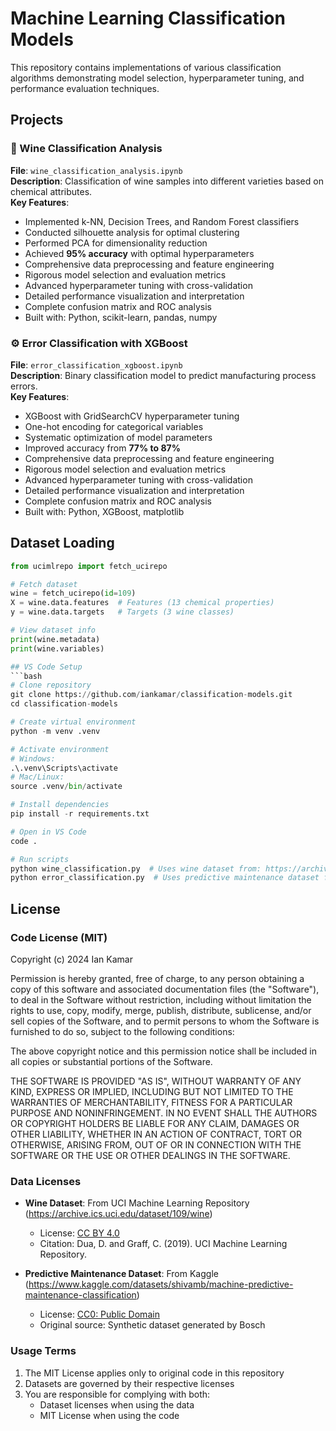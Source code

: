 # Machine Learning Classification Models

This repository contains implementations of various classification algorithms demonstrating model selection, hyperparameter tuning, and performance evaluation techniques.

## Projects

### 🍷 Wine Classification Analysis  
**File**: `wine_classification_analysis.ipynb`  
**Description**: Classification of wine samples into different varieties based on chemical attributes.  
**Key Features**:
- Implemented k-NN, Decision Trees, and Random Forest classifiers
- Conducted silhouette analysis for optimal clustering
- Performed PCA for dimensionality reduction
- Achieved **95% accuracy** with optimal hyperparameters
- Comprehensive data preprocessing and feature engineering
- Rigorous model selection and evaluation metrics
- Advanced hyperparameter tuning with cross-validation
- Detailed performance visualization and interpretation
- Complete confusion matrix and ROC analysis
- Built with: Python, scikit-learn, pandas, numpy

### ⚙️ Error Classification with XGBoost  
**File**: `error_classification_xgboost.ipynb`  
**Description**: Binary classification model to predict manufacturing process errors.  
**Key Features**:
- XGBoost with GridSearchCV hyperparameter tuning
- One-hot encoding for categorical variables
- Systematic optimization of model parameters
- Improved accuracy from **77% to 87%**
- Comprehensive data preprocessing and feature engineering
- Rigorous model selection and evaluation metrics
- Advanced hyperparameter tuning with cross-validation
- Detailed performance visualization and interpretation
- Complete confusion matrix and ROC analysis
- Built with: Python, XGBoost, matplotlib

## Dataset Loading
```python
from ucimlrepo import fetch_ucirepo 

# Fetch dataset 
wine = fetch_ucirepo(id=109) 
X = wine.data.features  # Features (13 chemical properties)
y = wine.data.targets   # Targets (3 wine classes)

# View dataset info
print(wine.metadata)
print(wine.variables)

## VS Code Setup
```bash
# Clone repository
git clone https://github.com/iankamar/classification-models.git
cd classification-models

# Create virtual environment
python -m venv .venv

# Activate environment
# Windows:
.\.venv\Scripts\activate
# Mac/Linux:
source .venv/bin/activate

# Install dependencies
pip install -r requirements.txt

# Open in VS Code
code .

# Run scripts
python wine_classification.py  # Uses wine dataset from: https://archive.ics.uci.edu/dataset/109/wine
python error_classification.py  # Uses predictive maintenance dataset from: https://www.kaggle.com/datasets/shivamb/machine-predictive-maintenance-classification

```
## License

### Code License (MIT)
Copyright (c) 2024 Ian Kamar

Permission is hereby granted, free of charge, to any person obtaining a copy
of this software and associated documentation files (the "Software"), to deal
in the Software without restriction, including without limitation the rights
to use, copy, modify, merge, publish, distribute, sublicense, and/or sell
copies of the Software, and to permit persons to whom the Software is
furnished to do so, subject to the following conditions:

The above copyright notice and this permission notice shall be included in all
copies or substantial portions of the Software.

THE SOFTWARE IS PROVIDED "AS IS", WITHOUT WARRANTY OF ANY KIND, EXPRESS OR
IMPLIED, INCLUDING BUT NOT LIMITED TO THE WARRANTIES OF MERCHANTABILITY,
FITNESS FOR A PARTICULAR PURPOSE AND NONINFRINGEMENT. IN NO EVENT SHALL THE
AUTHORS OR COPYRIGHT HOLDERS BE LIABLE FOR ANY CLAIM, DAMAGES OR OTHER
LIABILITY, WHETHER IN AN ACTION OF CONTRACT, TORT OR OTHERWISE, ARISING FROM,
OUT OF OR IN CONNECTION WITH THE SOFTWARE OR THE USE OR OTHER DEALINGS IN THE
SOFTWARE.

### Data Licenses
- **Wine Dataset**: From UCI Machine Learning Repository (https://archive.ics.uci.edu/dataset/109/wine)  
  - License: [CC BY 4.0](https://creativecommons.org/licenses/by/4.0/)
  - Citation: Dua, D. and Graff, C. (2019). UCI Machine Learning Repository.

- **Predictive Maintenance Dataset**: From Kaggle (https://www.kaggle.com/datasets/shivamb/machine-predictive-maintenance-classification)  
  - License: [CC0: Public Domain](https://creativecommons.org/publicdomain/zero/1.0/)
  - Original source: Synthetic dataset generated by Bosch

### Usage Terms
1. The MIT License applies only to original code in this repository
2. Datasets are governed by their respective licenses
3. You are responsible for complying with both:
   - Dataset licenses when using the data
   - MIT License when using the code